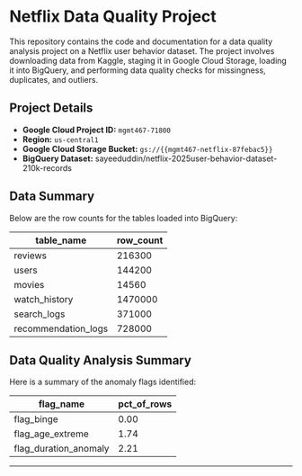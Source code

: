 # Netflix Data Quality Project

This repository contains the code and documentation for a data quality analysis project on a Netflix user behavior dataset. The project involves downloading data from Kaggle, staging it in Google Cloud Storage, loading it into BigQuery, and performing data quality checks for missingness, duplicates, and outliers.

## Project Details

- **Google Cloud Project ID:** `mgmt467-71800`
- **Region:** `us-central1`
- **Google Cloud Storage Bucket:** `gs://{{mgmt467-netflix-87febac5}}`
- **BigQuery Dataset:** sayeeduddin/netflix-2025user-behavior-dataset-210k-records

## Data Summary

Below are the row counts for the tables loaded into BigQuery:

| table_name          | row_count |
|---------------------|-----------|
| reviews             | 216300    |
| users               | 144200    |
| movies              | 14560     |
| watch_history       | 1470000   |
| search_logs         | 371000    |
| recommendation_logs | 728000    |

## Data Quality Analysis Summary

Here is a summary of the anomaly flags identified:

| flag_name             | pct_of_rows |
|-----------------------|-------------|
| flag_binge            | 0.00        |
| flag_age_extreme      | 1.74        |
| flag_duration_anomaly | 2.21        |

---
